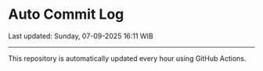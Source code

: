 # Auto Commit Log

Last updated: Sunday, 07-09-2025 16:11 WIB

---

This repository is automatically updated every hour using GitHub Actions.
